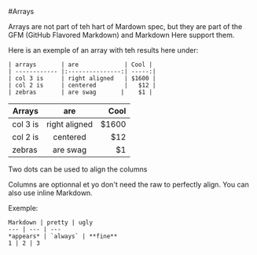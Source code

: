 #Arrays

Arrays are not part of teh hart of Mardown spec, but they are part of the GFM (GitHub Flavored Markdown) and Markdown Here support them.

Here is an exemple of an array with teh results here under:

    | arrays       | are             | Cool |
    | ------------ |:---------------:| -----:|
    | col 3 is     | right aligned   | $1600 |
    | col 2 is     | centered        |   $12 |
    | zebras       | are swag       |    $1 |


| Arrays        | are             | Cool |
| ------------- |:---------------:| -----:|
| col 3 is      | right aligned   | $1600 |
| col 2 is      | centered        |   $12 |
| zebras        | are swag        |    $1 |

Two dots can be used to align the columns

Columns are optionnal et yo don't need the raw to perfectly align. You can also use inline Markdown.

Exemple:

    Markdown | pretty | ugly
    --- | --- | ---
    *appears* | `always` | **fine**
    1 | 2 | 3


